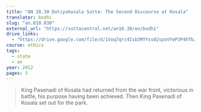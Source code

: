 ```yaml
---
title: "AN 10.30 Dutiyakosala Sutta: The Second Discourse at Kosala"
translator: bodhi
slug: "an.010.030"
external_url: "https://suttacentral.net/an10.30/en/bodhi"
drive_links:
  - "https://drive.google.com/file/d/1Voq7qrc4Isb3MYYss02spoVYeP3P4hTb/view?usp=drivesdk"
course: ethics
tags:
  - state
  - an
year: 2012
pages: 3
---
```


> King Pasenadi of Kosala had returned from the war front, victorious in battle, his purpose having been achieved. Then King Pasenadi of Kosala set out for the park.
